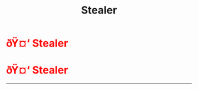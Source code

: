 ﻿---
lang: en-US
title: Stealer
prev: Mimic
next: Tricky
---
# <font color=red>ðŸ¤‘ <b>Stealer</b></font> <Badge text="Impostor" type="tip" vertical="middle"/>
# <font color=red>ðŸ¤‘ <b>Stealer</b></font> <Badge text="Impostor" type="tip" vertical="middle"/>
---



